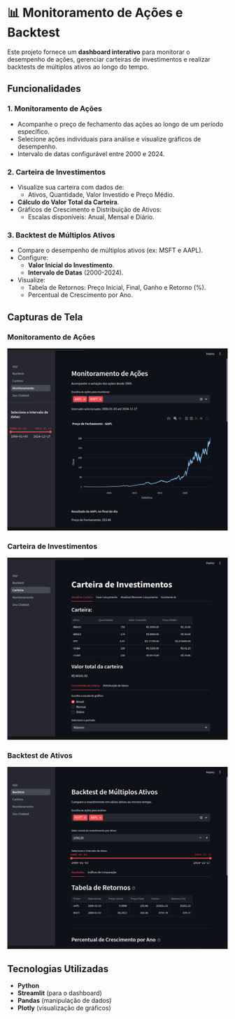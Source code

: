 # 📊 Monitoramento de Ações e Backtest

Este projeto fornece um **dashboard interativo** para monitorar o desempenho de ações, gerenciar carteiras de investimentos e realizar backtests de múltiplos ativos ao longo do tempo.

##  Funcionalidades

### 1. **Monitoramento de Ações**
- Acompanhe o preço de fechamento das ações ao longo de um período específico.
- Selecione ações individuais para análise e visualize gráficos de desempenho.
- Intervalo de datas configurável entre 2000 e 2024.

### 2. **Carteira de Investimentos**
- Visualize sua carteira com dados de:
  - Ativos, Quantidade, Valor Investido e Preço Médio.
- **Cálculo do Valor Total da Carteira**.
- Gráficos de Crescimento e Distribuição de Ativos:
  - Escalas disponíveis: Anual, Mensal e Diário.

### 3. **Backtest de Múltiplos Ativos**
- Compare o desempenho de múltiplos ativos (ex: MSFT e AAPL).
- Configure:
  - **Valor Inicial do Investimento**.
  - **Intervalo de Datas** (2000-2024).
- Visualize:
  - Tabela de Retornos: Preço Inicial, Final, Ganho e Retorno (%).
  - Percentual de Crescimento por Ano.

##  Capturas de Tela

### Monitoramento de Ações
![Monitoramento de Ações](./img/monitoramento_acoes.png)

### Carteira de Investimentos
![Carteira de Investimentos](./img/carteira_investimentos.png)

### Backtest de Ativos
![Backtest de Ativos](./img/backtest_ativos.png)

##  Tecnologias Utilizadas
- **Python**
- **Streamlit** (para o dashboard)
- **Pandas** (manipulação de dados)
- **Plotly** (visualização de gráficos)

